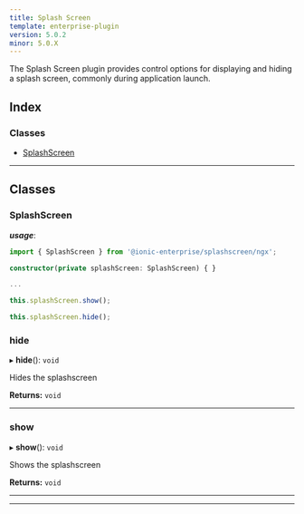 ```yaml
---
title: Splash Screen
template: enterprise-plugin
version: 5.0.2
minor: 5.0.X
---
```


The Splash Screen plugin provides control options for displaying and hiding a splash screen, commonly during application launch.

<native-ent-install plugin-id="splashscreen" variables="" capacitor-slug="splash-screen"></native-ent-install>

## Index

### Classes

* [SplashScreen](#splashscreen)

* * *

## Classes

<a id="splashscreen"></a>

### SplashScreen

***usage***:

```typescript
import { SplashScreen } from '@ionic-enterprise/splashscreen/ngx';

constructor(private splashScreen: SplashScreen) { }

...

this.splashScreen.show();

this.splashScreen.hide();
```

<a id="splashscreen.hide"></a>

### hide

▸ **hide**(): `void`

Hides the splashscreen

**Returns:** `void`

* * *

<a id="splashscreen.show"></a>

### show

▸ **show**(): `void`

Shows the splashscreen

**Returns:** `void`

* * *

* * *